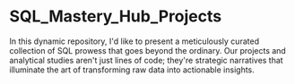 # SQL_Mastery_Hub_Projects
In this dynamic repository, I'd like to present a meticulously curated collection of SQL prowess that goes beyond the ordinary. Our projects and analytical studies aren't just lines of code; they're strategic narratives that illuminate the art of transforming raw data into actionable insights.
